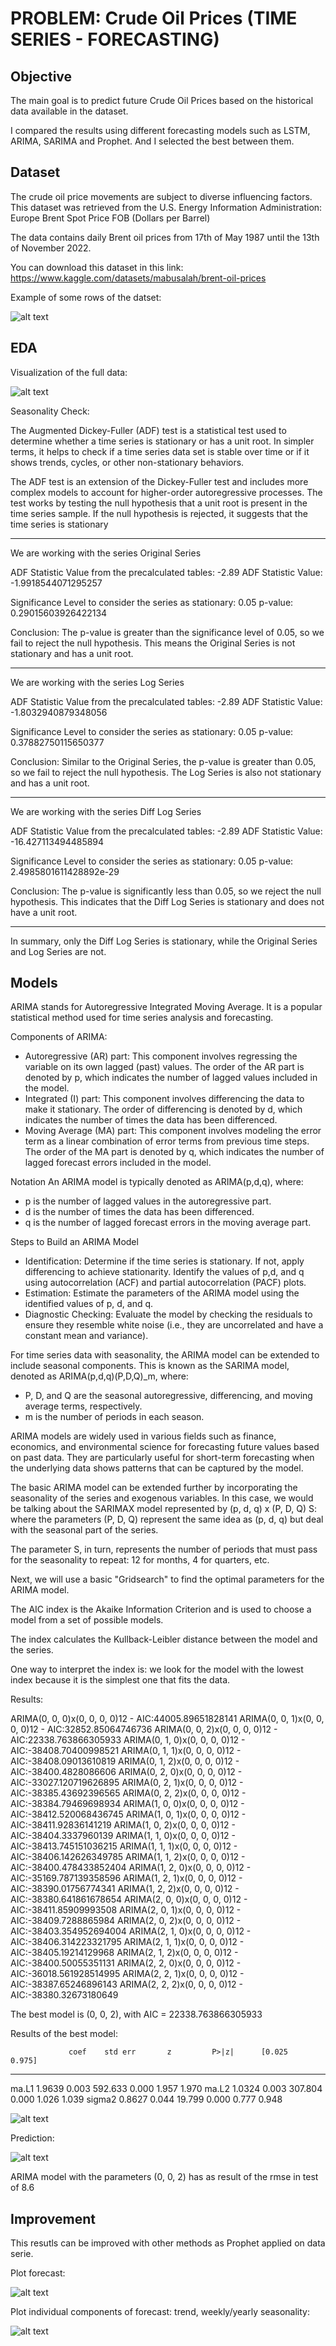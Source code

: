 # PROBLEM: Crude Oil Prices (TIME SERIES - FORECASTING)

## Objective
The main goal is to predict future Crude Oil Prices based on the historical data available in the dataset.

I compared the results using different forecasting models such as LSTM, ARIMA, SARIMA and Prophet. And I selected the best between them.

## Dataset
The crude oil price movements are subject to diverse influencing factors. This dataset was retrieved from the U.S. Energy Information Administration: Europe Brent Spot Price FOB (Dollars per Barrel)

The data contains daily Brent oil prices from 17th of May 1987 until the 13th of November 2022.

You can download this dataset in this link: https://www.kaggle.com/datasets/mabusalah/brent-oil-prices

Example of some rows of the datset:

![alt text](images/image1.png)

## EDA
Visualization of the full data:

![alt text](images/image2.png)

Seasonality Check:

The Augmented Dickey-Fuller (ADF) test is a statistical test used to determine whether a time series is stationary or has a unit root. In simpler terms, it helps to check if a time series data set is stable over time or if it shows trends, cycles, or other non-stationary behaviors.

The ADF test is an extension of the Dickey-Fuller test and includes more complex models to account for higher-order autoregressive processes. The test works by testing the null hypothesis that a unit root is present in the time series sample. If the null hypothesis is rejected, it suggests that the time series is stationary

------------------------------------------------------------------
We are working with the series Original Series

ADF Statistic Value from the precalculated tables: -2.89
ADF Statistic Value: -1.9918544071295257

Significance Level to consider the series as stationary: 0.05
p-value: 0.29015603926422134

Conclusion: The p-value is greater than the significance level of 0.05, so we fail to reject the null hypothesis. This means the Original Series is not stationary and has a unit root.

------------------------------------------------------------------
We are working with the series Log Series

ADF Statistic Value from the precalculated tables: -2.89
ADF Statistic Value: -1.8032940879348056

Significance Level to consider the series as stationary: 0.05
p-value: 0.37882750115650377

Conclusion: Similar to the Original Series, the p-value is greater than 0.05, so we fail to reject the null hypothesis. The Log Series is also not stationary and has a unit root.

------------------------------------------------------------------
We are working with the series Diff Log Series

ADF Statistic Value from the precalculated tables: -2.89
ADF Statistic Value: -16.427113494485894

Significance Level to consider the series as stationary: 0.05
p-value: 2.4985801611428892e-29

Conclusion: The p-value is significantly less than 0.05, so we reject the null hypothesis. This indicates that the Diff Log Series is stationary and does not have a unit root.

------------------------------------------------------------------

In summary, only the Diff Log Series is stationary, while the Original Series and Log Series are not.

## Models

ARIMA stands for Autoregressive Integrated Moving Average. It is a popular statistical method used for time series analysis and forecasting. 

Components of ARIMA:
- Autoregressive (AR) part: This component involves regressing the variable on its own lagged (past) values. The order of the AR part is denoted by 
p, which indicates the number of lagged values included in the model.
- Integrated (I) part: This component involves differencing the data to make it stationary. The order of differencing is denoted by 
d, which indicates the number of times the data has been differenced.
- Moving Average (MA) part: This component involves modeling the error term as a linear combination of error terms from previous time steps. The order of the MA part is denoted by q, which indicates the number of lagged forecast errors included in the model.

Notation
An ARIMA model is typically denoted as ARIMA(p,d,q), where:
- p is the number of lagged values in the autoregressive part.
- d is the number of times the data has been differenced.
- q is the number of lagged forecast errors in the moving average part.

Steps to Build an ARIMA Model
- Identification: Determine if the time series is stationary. If not, apply differencing to achieve stationarity. Identify the values of 
p,d, and q using autocorrelation (ACF) and partial autocorrelation (PACF) plots.
- Estimation: Estimate the parameters of the ARIMA model using the identified values of p, d, and q.
- Diagnostic Checking: Evaluate the model by checking the residuals to ensure they resemble white noise (i.e., they are uncorrelated and have a constant mean and variance).

For time series data with seasonality, the ARIMA model can be extended to include seasonal components. This is known as the SARIMA model, denoted as ARIMA(p,d,q)(P,D,Q)_m, where:
- P, D, and Q are the seasonal autoregressive, differencing, and moving average terms, respectively.
- m is the number of periods in each season.

ARIMA models are widely used in various fields such as finance, economics, and environmental science for forecasting future values based on past data. They are particularly useful for short-term forecasting when the underlying data shows patterns that can be captured by the model.

The basic ARIMA model can be extended further by incorporating the seasonality of the series and exogenous variables. In this case, we would be talking about the SARIMAX model represented by (p, d, q) x (P, D, Q) S: where the parameters (P, D, Q) represent the same idea as (p, d, q) but deal with the seasonal part of the series.

The parameter S, in turn, represents the number of periods that must pass for the seasonality to repeat: 12 for months, 4 for quarters, etc.

Next, we will use a basic "Gridsearch" to find the optimal parameters for the ARIMA model.

The AIC index is the Akaike Information Criterion and is used to choose a model from a set of possible models.

The index calculates the Kullback-Leibler distance between the model and the series.

One way to interpret the index is: we look for the model with the lowest index because it is the simplest one that fits the data.

Results:

ARIMA(0, 0, 0)x(0, 0, 0, 0)12 - AIC:44005.89651828141
ARIMA(0, 0, 1)x(0, 0, 0, 0)12 - AIC:32852.85064746736
ARIMA(0, 0, 2)x(0, 0, 0, 0)12 - AIC:22338.763866305933
ARIMA(0, 1, 0)x(0, 0, 0, 0)12 - AIC:-38408.70400998521
ARIMA(0, 1, 1)x(0, 0, 0, 0)12 - AIC:-38408.09013610819
ARIMA(0, 1, 2)x(0, 0, 0, 0)12 - AIC:-38400.4828086606
ARIMA(0, 2, 0)x(0, 0, 0, 0)12 - AIC:-33027.120719626895
ARIMA(0, 2, 1)x(0, 0, 0, 0)12 - AIC:-38385.43692396565
ARIMA(0, 2, 2)x(0, 0, 0, 0)12 - AIC:-38384.79469698934
ARIMA(1, 0, 0)x(0, 0, 0, 0)12 - AIC:-38412.520068436745
ARIMA(1, 0, 1)x(0, 0, 0, 0)12 - AIC:-38411.92836141219
ARIMA(1, 0, 2)x(0, 0, 0, 0)12 - AIC:-38404.3337960139
ARIMA(1, 1, 0)x(0, 0, 0, 0)12 - AIC:-38413.745151036215
ARIMA(1, 1, 1)x(0, 0, 0, 0)12 - AIC:-38406.142626349785
ARIMA(1, 1, 2)x(0, 0, 0, 0)12 - AIC:-38400.478433852404
ARIMA(1, 2, 0)x(0, 0, 0, 0)12 - AIC:-35169.787139358596
ARIMA(1, 2, 1)x(0, 0, 0, 0)12 - AIC:-38390.01756774341
ARIMA(1, 2, 2)x(0, 0, 0, 0)12 - AIC:-38380.641861678654
ARIMA(2, 0, 0)x(0, 0, 0, 0)12 - AIC:-38411.85909993508
ARIMA(2, 0, 1)x(0, 0, 0, 0)12 - AIC:-38409.7288865984
ARIMA(2, 0, 2)x(0, 0, 0, 0)12 - AIC:-38403.354952694004
ARIMA(2, 1, 0)x(0, 0, 0, 0)12 - AIC:-38406.314223321795
ARIMA(2, 1, 1)x(0, 0, 0, 0)12 - AIC:-38405.19214129968
ARIMA(2, 1, 2)x(0, 0, 0, 0)12 - AIC:-38400.50055351131
ARIMA(2, 2, 0)x(0, 0, 0, 0)12 - AIC:-36018.561928514995
ARIMA(2, 2, 1)x(0, 0, 0, 0)12 - AIC:-38387.65246896143
ARIMA(2, 2, 2)x(0, 0, 0, 0)12 - AIC:-38380.32673180649

The best model is (0, 0, 2), with AIC = 22338.763866305933

Results of the best model:

                 coef    std err       z         P>|z|      [0.025      0.975]
------------------------------------------------------------------------------
ma.L1          1.9639      0.003    592.633      0.000       1.957       1.970
ma.L2          1.0324      0.003    307.804      0.000       1.026       1.039
sigma2         0.8627      0.044     19.799      0.000       0.777       0.948


![alt text](images/image3.png)

Prediction:

![alt text](images/image4.png)

ARIMA model with the parameters (0, 0, 2) has as result of the rmse in test of 8.6

## Improvement

This resutls can be improved with other methods as Prophet applied on data serie.

Plot forecast:

![alt text](images/image5.png)

Plot individual components of forecast: trend, weekly/yearly seasonality:

![alt text](images/image6.png)
